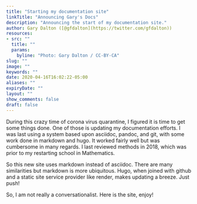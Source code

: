 ```yaml
---
title: "Starting my documentation site"
linkTitle: "Announcing Gary's Docs"
description: "Announcing the start of my documentation site."
author: Gary Dalton ([@gfdalton](https://twitter.com/gfdalton))
resources:
- src: ""
  title: ""
  params:
    byline: "Photo: Gary Dalton / CC-BY-CA"
slug: ""
image: ""
keywords: ""
date: 2020-04-16T16:02:22-05:00
aliases: ""
expiryDate: ""
layout: ""
show_comments: false
draft: false
---
```


During this crazy time of corona virus quarantine, I figured it is time to get some things done. One of those is updating my documentation efforts. I was last using a system based upon asciidoc, pandoc, and git, with some work done in markdown and hugo. It worked fairly well but was cumbersome in many regards. I last reviewed methods in 2018, which was prior to my restarting school in Mathematics.

So this new site uses markdown instead of asciidoc. There are many similarities but markdown is more ubiquitous. Hugo, when joined with github and a static site service provider like render, makes updating a breeze. Just push!

So, I am not really a conversationalist. Here is the site, enjoy!